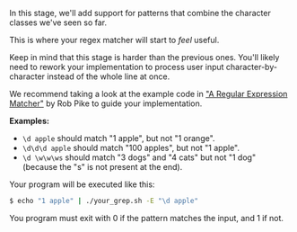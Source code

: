 In this stage, we'll add support for patterns that combine the character classes we've seen so far. 

This is where your regex matcher will start to _feel_ useful. 

Keep in mind that this stage is harder than the previous ones. You'll likely need to rework your 
implementation to process user input character-by-character instead of the whole line at once. 

We recommend taking a look at the example code in ["A Regular Expression Matcher"](https://www.cs.princeton.edu/courses/archive/spr09/cos333/beautiful.html) 
by Rob Pike to guide your implementation.

**Examples:** 

- `\d apple` should match "1 apple", but not "1 orange".
- `\d\d\d apple` should match "100 apples", but not "1 apple".
- `\d \w\w\ws` should match "3 dogs" and "4 cats" but not "1 dog" (because the "s" is not present at the end).

Your program will be executed like this: 

```bash
$ echo "1 apple" | ./your_grep.sh -E "\d apple"
```

You program must exit with 0 if the pattern matches the input, and 1 if not.
